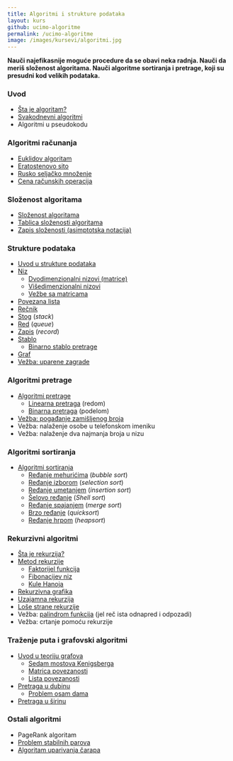 ```yaml
---
title: Algoritmi i strukture podataka
layout: kurs
github: ucimo-algoritme
permalink: /ucimo-algoritme
image: /images/kursevi/algoritmi.jpg
---
```


**Nauči najefikasnije moguće procedure da se obavi neka radnja. Nauči da meriš složenost algoritama. Nauči algoritme sortiranja i pretrage, koji su presudni kod velikih podataka.**

### Uvod

- [Šta je algoritam?](/algoritmi-uvod)
- [Svakodnevni algoritmi](/svakodnevni-algoritmi)
- Algoritmi u pseudokodu

### Algoritmi računanja

- [Euklidov algoritam](/euklidov-algoritam)
- [Eratostenovo sito](/eratostenovo-sito)
- [Rusko seljačko množenje](/rusko-mnozenje)
- [Cena računskih operacija](/cena-racunskih-operacija)

### Složenost algoritama

<!-- - Analiza algoritama -->
- [Složenost algoritama](/efikasnost-algoritama)
- [Tablica složenosti algoritama](/tablica-slozenosti-algoritama)
- [Zapis složenosti (asimptotska notacija)](/asimptotska-notacija)

### Strukture podataka

- [Uvod u strukture podataka](/strukture-podataka)
- [Niz](/nizovi)
  - [Dvodimenzionalni nizovi (matrice)](/matrice)
  - [Višedimenzionalni nizovi](/visedimenzionalni-nizovi)
  - [Vežbe sa matricama](/vezbe-sa-matricama)
- [Povezana lista](/povezana-lista)
- [Rečnik](/recnik) 
- [Stog](/stog) (*stack*)
- [Red](/red) (*queue*)
- [Zapis](/slog) (*record*)
- [Stablo](/stablo)
  - [Binarno stablo pretrage](/binarno-stablo-pretrage)
- [Graf](/graf)
- [Vežba: uparene zagrade](/vezba-uparene-zagrade)

### Algoritmi pretrage

- [Algoritmi pretrage](/algoritmi-pretrazivanja)
  - [Linearna pretraga](/linearna-pretraga) (redom)
  - [Binarna pretraga](/binarna-pretraga) (podelom)
- [Vežba: pogađanje zamišljenog broja](/pogadjanje-zamisljenog-broja)
- Vežba: nalaženje osobe u telefonskom imeniku
- Vežba: nalaženje dva najmanja broja u nizu

### Algoritmi sortiranja

- [Algoritmi sortiranja](/algoritmi-sortiranja)
  - [Ređanje mehurićima](/redjanje-mehurom) (_bubble sort_)
  - [Ređanje izborom](/redjanje-izborom) (_selection sort_)
  - [Ređanje umetanjem](/redjanje-umetanjem) (_insertion sort_)
  - [Šelovo ređanje](/shelovo-redjanje) (*Shell sort*)
  - [Ređanje spajanjem](/redjanje-spajanjem) (_merge sort_)
  - [Brzo ređanje](/brzo-redjanje) (_quicksort_)
  - [Ređanje hrpom](/redjanje-hrpom) (*heapsort*)

### Rekurzivni algoritmi

- [Šta je rekurzija?](/rekurzija)
- [Metod rekurzije](/metod-rekurzije)
  - [Faktorijel funkcija](/faktorijel)
  - [Fibonacijev niz](/fibonacijev-niz)
  - [Kule Hanoja](/kule-hanoja)
- [Rekurzivna grafika](/rekurzivna-grafika)
- [Uzajamna rekurzija](/uzajamna-rekurzija)
- [Loše strane rekurzije](/lose-strane-rekurzije)
- Vežba: [palindrom funkcija](https://www.khanacademy.org/computing/computer-science/algorithms/recursive-algorithms/p/challenge-is-a-string-a-palindrome) (jel reč ista odnapred i odpozadi)
- Vežba: crtanje pomoću rekurzije

### Traženje puta i grafovski algoritmi

- [Uvod u teoriju grafova](/teorija-grafova)
  - [Sedam mostova Kenigsberga](/problem-sedam-mostova)
  - [Matrica povezanosti](/matrica-povezanosti)
  - [Lista povezanosti](/lista-povezanosti)
- [Pretraga u dubinu](/pretraga-u-dubinu)
  - [Problem osam dama](/problem-osam-dama)
- [Pretraga u širinu](/pretraga-u-sirinu)

### Ostali algoritmi

- PageRank algoritam
- [Problem stabilnih parova](/problem-stabilnih-parova)
- [Algoritam uparivanja čarapa](/algoritam-carapa)
